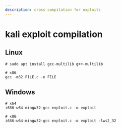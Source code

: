 ```yaml
---
description: cross compilation for exploits
---
```


# kali exploit compilation

## Linux 

```
# sudo apt install gcc-multilib g++-multilib

# x86
gcc -m32 FILE.c -o FILE
```

## Windows

```
# x64
i686-w64-mingw32-gcc exploit.c -o exploit

# x86
i686-w64-mingw32-gcc exploit.c -o exploit -lws2_32 
```
